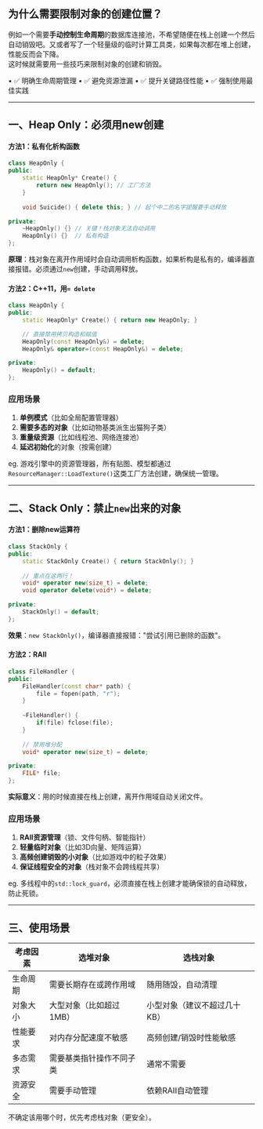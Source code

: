 
## 为什么需要限制对象的创建位置？

例如一个需要**手动控制生命周期**的数据库连接池，不希望随便在栈上创建一个然后自动销毁吧。又或者写了一个轻量级的临时计算工具类，如果每次都在堆上创建，性能反而会下降。  
这时候就需要用一些技巧来限制对象的创建和销毁。

• ✅ 明确生命周期管理
• ✅ 避免资源泄漏
• ✅ 提升关键路径性能
• ✅ 强制使用最佳实践

---

## 一、Heap Only：必须用new创建

#### 方法1：私有化析构函数
```cpp
class HeapOnly {
public:
    static HeapOnly* Create() {
        return new HeapOnly(); // 工厂方法
    }
    
    void Suicide() { delete this; } // 起个中二的名字提醒要手动释放

private:
    ~HeapOnly() {} // 关键！栈对象无法自动调用
    HeapOnly() {}  // 私有构造
};
```
**原理**：栈对象在离开作用域时会自动调用析构函数，如果析构是私有的，编译器直接报错。必须通过`new`创建，手动调用释放。

#### 方法2：C++11，用`= delete`
```cpp
class HeapOnly {
public:
    static HeapOnly* Create() { return new HeapOnly; }

    // 直接禁用拷贝构造和赋值
    HeapOnly(const HeapOnly&) = delete;
    HeapOnly& operator=(const HeapOnly&) = delete;

private:
    HeapOnly() = default;
};
```

### 应用场景
1. **单例模式**（比如全局配置管理器）
2. **需要多态的对象**（比如动物基类派生出猫狗子类）
3. **重量级资源**（比如线程池、网络连接池）
4. **延迟初始化**的对象（按需创建）

eg. 游戏引擎中的资源管理器，所有贴图、模型都通过`ResourceManager::LoadTexture()`这类工厂方法创建，确保统一管理。

---

## 二、Stack Only：禁止`new`出来的对象

#### 方法1：删除new运算符
```cpp
class StackOnly {
public:
    static StackOnly Create() { return StackOnly(); }
    
    // 重点在这两行！
    void* operator new(size_t) = delete;
    void operator delete(void*) = delete;

private:
    StackOnly() = default;
};
```
**效果**：`new StackOnly()`，编译器直接报错："尝试引用已删除的函数"。

#### 方法2：RAII
```cpp
class FileHandler {
public:
    FileHandler(const char* path) { 
        file = fopen(path, "r"); 
    }
    
    ~FileHandler() { 
        if(file) fclose(file); 
    }
    
    // 禁用堆分配
    void* operator new(size_t) = delete;

private:
    FILE* file;
};
```
**实际意义**：用的时候直接在栈上创建，离开作用域自动关闭文件。

### 应用场景
1. **RAII资源管理**（锁、文件句柄、智能指针）
2. **轻量临时对象**（比如3D向量、矩阵运算）
3. **高频创建销毁的小对象**（比如游戏中的粒子效果）
4. **保证线程安全的对象**（栈对象不会跨线程共享）

eg. 多线程中的`std::lock_guard`，必须直接在栈上创建才能确保锁的自动释放，防止死锁。

---

## 三、使用场景

| **考虑因素**       | **选堆对象**                          | **选栈对象**                      |
|--------------------|---------------------------------------|-----------------------------------|
| 生命周期           | 需要长期存在或跨作用域                | 随用随毁，自动清理                |
| 对象大小           | 大型对象（比如超过1MB）               | 小型对象（建议不超过几十KB）       |
| 性能要求           | 对内存分配速度不敏感                  | 高频创建/销毁时性能敏感            |
| 多态需求           | 需要基类指针操作不同子类              | 通常不需要                        |
| 资源安全           | 需要手动管理                          | 依赖RAII自动管理                   |

不确定该用哪个时，优先考虑栈对象（更安全）。
